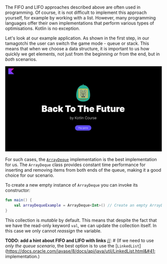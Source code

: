 The FIFO and LIFO approaches described above are often used in programming. 
Of course, it is not difficult to implement this approach yourself, 
for example by working with a list. However, many programming languages offer their own 
implementations that perform various types of optimisations. 
Kotlin is no exception.

Let's look at our example application. 
As shown in the first step, in our tamagotchi the user can switch the game mode - queue or stack. 
This means that when we choose a data structure, 
it is important to us how quickly we get elements, 
not just from the beginning _or_ from the end, but in _both_ scenarios.

![Final application](../../utils/src/main/resources/images/tamagotchi/states/ready.gif)

For such cases, the [`ArrayDeque`](https://docs.oracle.com/javase%2F7%2Fdocs%2Fapi%2F%2F/java/util/ArrayDeque.html) implementation is the best implementation for us.
The `ArrayDeque` class provides constant time performance for inserting and
removing items from both ends of the queue, making it a good choice for our scenario.

To create a new empty instance of `ArrayDeque` you can invoke its constructor:
```kotlin
fun main() {
    val arrayDequeExample = ArrayDeque<Int>() // Create an empty ArrayDeque
}
```

This collection is _mutable_ by default. 
This means that despite the fact that we have the read-only keyword `val`, 
we can update the collection itself. 
In this case we only cannot _reassign_ the variable.

<div class="hint" title="Which implementations can be used for other scenarios?">

**TODO: add a hint about FIFO and LIFO with links**
[//]: # (If we need to use _only the queue scenario_, the best option is to use the [`LinkedList`]&#40;https://docs.oracle.com/javase/8/docs/api/java/util/LinkedList.html&#41; implementation.)

[//]: # (LinkedList is an efficient data structure for inserting or deleting elements )

[//]: # (at the beginning of the list, because you only need to change the links between the elements, )

[//]: # (rather than moving all the elements after the insertion or deletion point.)

[//]: # ()
[//]: # (If we need to use _only the stack scenario_, the best option is [`ArrayDeque`]&#40;https://docs.oracle.com/javase%2F7%2Fdocs%2Fapi%2F%2F/java/util/ArrayDeque.html&#41;.)

</div>

